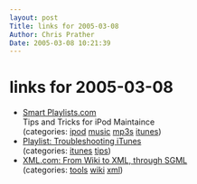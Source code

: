 ```yaml
---
layout: post
Title: links for 2005-03-08  
Author: Chris Prather
Date: 2005-03-08 10:21:39
---
```


# links for 2005-03-08
<ul class="delicious">
	<li>
		<div class="delicious-link"><a href="http://smartplaylists.com/">Smart Playlists.com</a></div>
		<div class="delicious-extended">Tips and Tricks for iPod Maintaince</div>
		<div class="delicious-categories">(categories: <a href="http://del.icio.us/perigrin/ipod">ipod</a> <a href="http://del.icio.us/perigrin/music">music</a> <a href="http://del.icio.us/perigrin/mp3s">mp3s</a> <a href="http://del.icio.us/perigrin/itunes">itunes</a>)</div>
	</li>
	<li>
		<div class="delicious-link"><a href="http://playlistmag.com/help/2004/09/trubitunes/index.php">Playlist: Troubleshooting iTunes</a></div>
		<div class="delicious-categories">(categories: <a href="http://del.icio.us/perigrin/itunes">itunes</a> <a href="http://del.icio.us/perigrin/tips">tips</a>)</div>
	</li>
	<li>
		<div class="delicious-link"><a href="http://www.xml.com/pub/a/2004/03/03/sgmlwiki.html">XML.com: From Wiki to XML, through SGML</a></div>
		<div class="delicious-categories">(categories: <a href="http://del.icio.us/perigrin/tools">tools</a> <a href="http://del.icio.us/perigrin/wiki">wiki</a> <a href="http://del.icio.us/perigrin/xml">xml</a>)</div>
	</li>
</ul>

